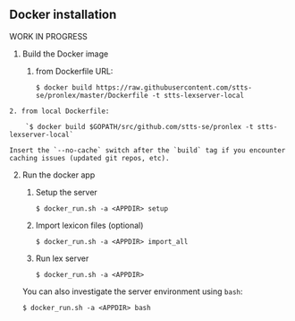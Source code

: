 ## Docker installation

WORK IN PROGRESS

1. Build the Docker image

    1. from Dockerfile URL:

        `$ docker build https://raw.githubusercontent.com/stts-se/pronlex/master/Dockerfile -t stts-lexserver-local`   

<!---   $ docker build --build-arg USER=$USER https://raw.githubusercontent.com/stts-se/pronlex/master/Dockerfile -t stts-lexserver-local	 --->

    2. from local Dockerfile:

        `$ docker build $GOPATH/src/github.com/stts-se/pronlex -t stts-lexserver-local`

<!---       $ docker build --build-arg USER=$USER $GOPATH/src/github.com/stts-se/pronlex -t stts-lexserver-local --->


    Insert the `--no-cache` switch after the `build` tag if you encounter caching issues (updated git repos, etc).


2. Run the docker app


   1. Setup the server 

      `$ docker_run.sh -a <APPDIR> setup`


   2. Import lexicon files (optional)

      `$ docker_run.sh -a <APPDIR> import_all`


   3. Run lex server

      `$ docker_run.sh -a <APPDIR>`


   You can also investigate the server environment using `bash`:   

   `$ docker_run.sh -a <APPDIR> bash`
  

